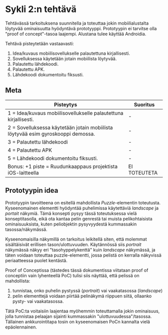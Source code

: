 # Sykli 2:n tehtävä
Tehtävässä tarkoituksena suunnitella ja toteuttaa jokin mobiilialustalta löytyvää ominaisuutta hyödyntävä prototyyppi. Prototyypin ei tarvitse olla "proof of concept"-tasoa laajempi. Alustana tulee käyttää Androidia.

Tehtävä pisteytetään vastaavasti:
1. Idea/kuvaus mobiilisovellukselle palautettuna kirjallisesti.
2. Sovelluksessa käytetään jotain mobiilista löytyvää.
3. Palautettu lähdekoodi.
4. Palautettu APK.
5. Lähdekoodi dokumentoitu fiksusti.

## Meta

| Pisteytys | Suoritus |
| --- | --- |
| 1 = Idea/kuvaus mobiilisovellukselle palautettuna kirjallisesti. | - |
| 2 = Sovelluksessa käytetään jotain mobiilista löytyvää esim gyroskooppi demossa. | - |
| 3 = Palautettu lähdekoodi | - |
| 4 = Palautettu APK | - |
| 5 = Lähdekoodi dokumentoitu fiksusti. | - |
| Bonus: +1 piste = Ruudunkaappaus projektista iOS-laitteella | EI TOTEUTETA |

## Prototyypin idea
Prototyypin tavoitteena on esitellä mahdollista *Puzzle*-elementin toteutusta. Kyseenomainen elementti hyödyntää puhelimissa käytettäviä *landscape* ja *portait* näkymiä. Tämä konsepti pysyy tässä toteutuksessa vielä konseptitasolla, eikä ota kantaa pelin genrestä tai muista pelikohtaisista ominaisuuksista, kuten peliobjektin pysyvyydestä kummassakin tasossa/näkymässä.

Kyseenomaisilla näkymillä on tarkoitus leikitellä siten, että molemmat sisältäisivät erillisen tason/ulottuvuuden. Käytännössä siis *portrait* näkymässä näkyy eri "tasohyppelykenttä" kuin *landscape* näkymässä, ja täten voidaan toteuttaa puzzle-elementti, jossa pelistä on kerralla näkyvissä periaatteessa puolet kentästä. 

Proof of Conceptissa (tästedes tässä dokumentissa viitataan proof of conceptiin vain lyhenteellä PoC) tulisi siis näyttää, että pelissä on mahdollista:
1. tunnistaa, onko puhelin pystyssä (*portrait*) vai vaakatasossa (*landscape*)
2. pelin elementtejä voidaan piirtää pelinäkymä riippuen siitä, ollaanko pysty- vai vaakatasossa.

Tätä PoC:ta voitaisiin laajentaa myöhemmin toteuttamalla jokin ominaisuus, jolla tunnistaa pelaajan sijainti kummassakin "ulottuvuudessa"/tasossa. Tällainen ankkurointitapa tosin on kyseenomaisen PoCn kannalta vielä epäolennainen.